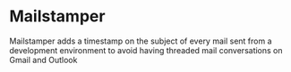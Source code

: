 # Mailstamper

Mailstamper adds a timestamp on the subject of every mail sent from a development environment to avoid having threaded mail conversations on Gmail and Outlook
